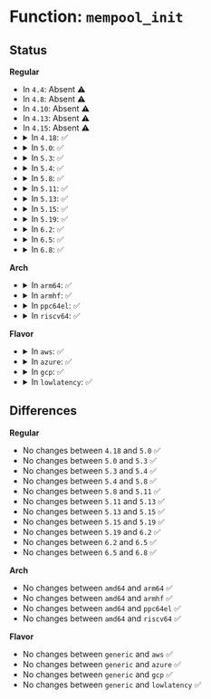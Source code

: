 # Function: <code>mempool_init</code>

## Status
<b>Regular</b>
<ul>
<li>
In <code>4.4</code>: Absent ⚠️
</li>
<li>
In <code>4.8</code>: Absent ⚠️
</li>
<li>
In <code>4.10</code>: Absent ⚠️
</li>
<li>
In <code>4.13</code>: Absent ⚠️
</li>
<li>
In <code>4.15</code>: Absent ⚠️
</li>
<li>
<details>
<summary>In <code>4.18</code>: ✅</summary>

```c
int mempool_init(mempool_t *pool, int min_nr, mempool_alloc_t *alloc_fn, mempool_free_t *free_fn, void *pool_data);
```

**Collision:** Unique Global

**Inline:** No

**Transformation:** False

**Instances:**

```
In mm/mempool.c (ffffffff811f1100)
Location: mm/mempool.c:225
Inline: False
Direct callers:
  - block/bio.c:bioset_init
  - block/bio.c:bioset_init
  - block/bounce.c:init_emergency_isa_pool
  - drivers/md/dm-io.c:dm_io_client_create
  - drivers/md/dm-kcopyd.c:dm_kcopyd_client_create
```
**Symbols:**

```
ffffffff811f1100-ffffffff811f1118: mempool_init (STB_GLOBAL)
```
</details>
</li>
<li>
<details>
<summary>In <code>5.0</code>: ✅</summary>

```c
int mempool_init(mempool_t *pool, int min_nr, mempool_alloc_t *alloc_fn, mempool_free_t *free_fn, void *pool_data);
```

**Collision:** Unique Global

**Inline:** No

**Transformation:** False

**Instances:**

```
In mm/mempool.c (ffffffff81202f60)
Location: mm/mempool.c:226
Inline: False
Direct callers:
  - block/bio.c:bioset_init
  - block/bio.c:bioset_init
  - block/bounce.c:init_emergency_isa_pool
  - drivers/md/dm-io.c:dm_io_client_create
  - drivers/md/dm-kcopyd.c:dm_kcopyd_client_create
```
**Symbols:**

```
ffffffff81202f60-ffffffff81202f78: mempool_init (STB_GLOBAL)
```
</details>
</li>
<li>
<details>
<summary>In <code>5.3</code>: ✅</summary>

```c
int mempool_init(mempool_t *pool, int min_nr, mempool_alloc_t *alloc_fn, mempool_free_t *free_fn, void *pool_data);
```

**Collision:** Unique Global

**Inline:** No

**Transformation:** False

**Instances:**

```
In mm/mempool.c (ffffffff8121a360)
Location: mm/mempool.c:228
Inline: False
Direct callers:
  - block/bio.c:bioset_init
  - block/bio.c:bioset_init
  - block/bounce.c:init_emergency_isa_pool
  - drivers/md/dm-io.c:dm_io_client_create
  - drivers/md/dm-kcopyd.c:dm_kcopyd_client_create
```
**Symbols:**

```
ffffffff8121a360-ffffffff8121a378: mempool_init (STB_GLOBAL)
```
</details>
</li>
<li>
<details>
<summary>In <code>5.4</code>: ✅</summary>

```c
int mempool_init(mempool_t *pool, int min_nr, mempool_alloc_t *alloc_fn, mempool_free_t *free_fn, void *pool_data);
```

**Collision:** Unique Global

**Inline:** No

**Transformation:** False

**Instances:**

```
In mm/mempool.c (ffffffff81227cd0)
Location: mm/mempool.c:228
Inline: False
Direct callers:
  - block/bio.c:bioset_init
  - block/bio.c:bioset_init
  - block/bounce.c:init_emergency_isa_pool
  - drivers/md/dm-io.c:dm_io_client_create
  - drivers/md/dm-kcopyd.c:dm_kcopyd_client_create
```
**Symbols:**

```
ffffffff81227cd0-ffffffff81227ce8: mempool_init (STB_GLOBAL)
```
</details>
</li>
<li>
<details>
<summary>In <code>5.8</code>: ✅</summary>

```c
int mempool_init(mempool_t *pool, int min_nr, mempool_alloc_t *alloc_fn, mempool_free_t *free_fn, void *pool_data);
```

**Collision:** Unique Global

**Inline:** No

**Transformation:** False

**Instances:**

```
In mm/mempool.c (ffffffff81254640)
Location: mm/mempool.c:228
Inline: False
Direct callers:
  - fs/verity/hash_algs.c:fsverity_get_hash_alg
  - block/bio.c:bioset_init
  - block/bio.c:bioset_init
  - block/bounce.c:init_emergency_isa_pool
  - drivers/md/md.c:md_alloc
  - drivers/md/dm-io.c:dm_io_client_create
  - drivers/md/dm-kcopyd.c:dm_kcopyd_client_create
```
**Symbols:**

```
ffffffff81254640-ffffffff81254658: mempool_init (STB_GLOBAL)
```
</details>
</li>
<li>
<details>
<summary>In <code>5.11</code>: ✅</summary>

```c
int mempool_init(mempool_t *pool, int min_nr, mempool_alloc_t *alloc_fn, mempool_free_t *free_fn, void *pool_data);
```

**Collision:** Unique Global

**Inline:** No

**Transformation:** False

**Instances:**

```
In mm/mempool.c (ffffffff8125f250)
Location: mm/mempool.c:226
Inline: False
Direct callers:
  - fs/verity/hash_algs.c:fsverity_get_hash_alg
  - block/bio.c:bioset_init
  - block/bio.c:bioset_init
  - block/bounce.c:init_emergency_isa_pool
  - drivers/md/md.c:md_alloc
  - drivers/md/dm-io.c:dm_io_client_create
  - drivers/md/dm-kcopyd.c:dm_kcopyd_client_create
```
**Symbols:**

```
ffffffff8125f250-ffffffff8125f268: mempool_init (STB_GLOBAL)
```
</details>
</li>
<li>
<details>
<summary>In <code>5.13</code>: ✅</summary>

```c
int mempool_init(mempool_t *pool, int min_nr, mempool_alloc_t *alloc_fn, mempool_free_t *free_fn, void *pool_data);
```

**Collision:** Unique Global

**Inline:** No

**Transformation:** False

**Instances:**

```
In mm/mempool.c (ffffffff81263db0)
Location: mm/mempool.c:226
Inline: False
Direct callers:
  - fs/verity/hash_algs.c:fsverity_get_hash_alg
  - block/bio.c:bioset_init
  - block/bio.c:bioset_init
  - drivers/md/dm-io.c:dm_io_client_create
  - drivers/md/dm-kcopyd.c:dm_kcopyd_client_create
```
**Symbols:**

```
ffffffff81263db0-ffffffff81263dc8: mempool_init (STB_GLOBAL)
```
</details>
</li>
<li>
<details>
<summary>In <code>5.15</code>: ✅</summary>

```c
int mempool_init(mempool_t *pool, int min_nr, mempool_alloc_t *alloc_fn, mempool_free_t *free_fn, void *pool_data);
```

**Collision:** Unique Global

**Inline:** No

**Transformation:** False

**Instances:**

```
In mm/mempool.c (ffffffff812a0390)
Location: mm/mempool.c:228
Inline: False
Direct callers:
  - fs/verity/hash_algs.c:fsverity_get_hash_alg
  - block/bio.c:bioset_init
  - block/bio.c:bioset_init
  - drivers/md/dm-io.c:dm_io_client_create
  - drivers/md/dm-kcopyd.c:dm_kcopyd_client_create
```
**Symbols:**

```
ffffffff812a0390-ffffffff812a03a8: mempool_init (STB_GLOBAL)
```
</details>
</li>
<li>
<details>
<summary>In <code>5.19</code>: ✅</summary>

```c
int mempool_init(mempool_t *pool, int min_nr, mempool_alloc_t *alloc_fn, mempool_free_t *free_fn, void *pool_data);
```

**Collision:** Unique Global

**Inline:** No

**Transformation:** False

**Instances:**

```
In mm/mempool.c (ffffffff812f79b0)
Location: mm/mempool.c:227
Inline: False
Direct callers:
  - fs/notify/fanotify/fanotify_user.c:fanotify_add_mark
  - fs/verity/hash_algs.c:fsverity_get_hash_alg
  - block/bio.c:bioset_init
  - block/bio.c:bioset_init
  - block/bio-integrity.c:bioset_integrity_create
  - drivers/md/dm-io.c:dm_io_client_create
  - drivers/md/dm-kcopyd.c:dm_kcopyd_client_create
```
**Symbols:**

```
ffffffff812f79b0-ffffffff812f79da: mempool_init (STB_GLOBAL)
```
</details>
</li>
<li>
<details>
<summary>In <code>6.2</code>: ✅</summary>

```c
int mempool_init(mempool_t *pool, int min_nr, mempool_alloc_t *alloc_fn, mempool_free_t *free_fn, void *pool_data);
```

**Collision:** Unique Global

**Inline:** No

**Transformation:** False

**Instances:**

```
In mm/mempool.c (ffffffff81361340)
Location: mm/mempool.c:233
Inline: False
Direct callers:
  - fs/notify/fanotify/fanotify_user.c:fanotify_add_mark
  - fs/verity/hash_algs.c:fsverity_get_hash_alg
  - block/bio.c:bioset_init
  - block/bio.c:bioset_init
  - block/bio-integrity.c:bioset_integrity_create
  - drivers/md/dm-io.c:dm_io_client_create
  - drivers/md/dm-kcopyd.c:dm_kcopyd_client_create
```
**Symbols:**

```
ffffffff81361340-ffffffff8136136a: mempool_init (STB_GLOBAL)
```
</details>
</li>
<li>
<details>
<summary>In <code>6.5</code>: ✅</summary>

```c
int mempool_init(mempool_t *pool, int min_nr, mempool_alloc_t *alloc_fn, mempool_free_t *free_fn, void *pool_data);
```

**Collision:** Unique Global

**Inline:** No

**Transformation:** False

**Instances:**

```
In mm/mempool.c (ffffffff81393700)
Location: mm/mempool.c:233
Inline: False
Direct callers:
  - fs/notify/fanotify/fanotify_user.c:fanotify_add_mark
  - block/bio.c:bioset_init
  - block/bio.c:bioset_init
  - block/bio-integrity.c:bioset_integrity_create
  - drivers/md/dm-io.c:dm_io_client_create
  - drivers/md/dm-kcopyd.c:dm_kcopyd_client_create
```
**Symbols:**

```
ffffffff81393700-ffffffff8139372a: mempool_init (STB_GLOBAL)
```
</details>
</li>
<li>
<details>
<summary>In <code>6.8</code>: ✅</summary>

```c
int mempool_init(mempool_t *pool, int min_nr, mempool_alloc_t *alloc_fn, mempool_free_t *free_fn, void *pool_data);
```

**Collision:** Unique Global

**Inline:** No

**Transformation:** False

**Instances:**

```
In mm/mempool.c (ffffffff813bd3b0)
Location: mm/mempool.c:243
Inline: False
Direct callers:
  - fs/notify/fanotify/fanotify_user.c:fanotify_add_mark
  - block/bio.c:bioset_init
  - block/bio.c:bioset_init
  - block/bio-integrity.c:bioset_integrity_create
  - drivers/md/dm-io.c:dm_io_client_create
  - drivers/md/dm-kcopyd.c:dm_kcopyd_client_create
```
**Symbols:**

```
ffffffff813bd3b0-ffffffff813bd3da: mempool_init (STB_GLOBAL)
```
</details>
</li>
</ul>
<b>Arch</b>
<ul>
<li>
<details>
<summary>In <code>arm64</code>: ✅</summary>

```c
int mempool_init(mempool_t *pool, int min_nr, mempool_alloc_t *alloc_fn, mempool_free_t *free_fn, void *pool_data);
```

**Collision:** Unique Global

**Inline:** No

**Transformation:** False

**Instances:**

```
In mm/mempool.c (ffff8000102b5290)
Location: mm/mempool.c:228
Inline: False
Direct callers:
  - block/bio.c:bioset_init
  - block/bio.c:bioset_init
  - drivers/md/dm-io.c:dm_io_client_create
  - drivers/md/dm-kcopyd.c:dm_kcopyd_client_create
```
**Symbols:**

```
ffff8000102b5290-ffff8000102b52f4: mempool_init (STB_GLOBAL)
```
</details>
</li>
<li>
<details>
<summary>In <code>armhf</code>: ✅</summary>

```c
int mempool_init(mempool_t *pool, int min_nr, mempool_alloc_t *alloc_fn, mempool_free_t *free_fn, void *pool_data);
```

**Collision:** Unique Global

**Inline:** No

**Transformation:** False

**Instances:**

```
In mm/mempool.c (c04e25e4)
Location: mm/mempool.c:228
Inline: False
Direct callers:
  - block/bio.c:bioset_init
  - block/bio.c:bioset_init
  - block/bounce.c:init_emergency_isa_pool
  - block/bounce.c:init_emergency_pool
  - drivers/md/dm-io.c:dm_io_client_create
  - drivers/md/dm-kcopyd.c:dm_kcopyd_client_create
```
**Symbols:**

```
c04e25e4-c04e261c: mempool_init (STB_GLOBAL)
```
</details>
</li>
<li>
<details>
<summary>In <code>ppc64el</code>: ✅</summary>

```c
int mempool_init(mempool_t *pool, int min_nr, mempool_alloc_t *alloc_fn, mempool_free_t *free_fn, void *pool_data);
```

**Collision:** Unique Global

**Inline:** No

**Transformation:** False

**Instances:**

```
In mm/mempool.c (c00000000036c7b0)
Location: mm/mempool.c:228
Inline: False
Direct callers:
  - block/bio.c:bioset_init
  - block/bio.c:bioset_init
  - drivers/md/dm-io.c:dm_io_client_create
  - drivers/md/dm-kcopyd.c:dm_kcopyd_client_create
```
**Symbols:**

```
c00000000036c7b0-c00000000036c7cc: mempool_init (STB_GLOBAL)
```
</details>
</li>
<li>
<details>
<summary>In <code>riscv64</code>: ✅</summary>

```c
int mempool_init(mempool_t *pool, int min_nr, mempool_alloc_t *alloc_fn, mempool_free_t *free_fn, void *pool_data);
```

**Collision:** Unique Global

**Inline:** No

**Transformation:** False

**Instances:**

```
In mm/mempool.c (ffffffe0001da2ee)
Location: mm/mempool.c:228
Inline: False
Direct callers:
  - block/bio.c:bioset_init
  - block/bio.c:bioset_init
  - drivers/md/dm-io.c:dm_io_client_create
  - drivers/md/dm-kcopyd.c:dm_kcopyd_client_create
```
**Symbols:**

```
ffffffe0001da2ee-ffffffe0001da340: mempool_init (STB_GLOBAL)
```
</details>
</li>
</ul>
<b>Flavor</b>
<ul>
<li>
<details>
<summary>In <code>aws</code>: ✅</summary>

```c
int mempool_init(mempool_t *pool, int min_nr, mempool_alloc_t *alloc_fn, mempool_free_t *free_fn, void *pool_data);
```

**Collision:** Unique Global

**Inline:** No

**Transformation:** False

**Instances:**

```
In mm/mempool.c (ffffffff81220320)
Location: mm/mempool.c:228
Inline: False
Direct callers:
  - block/bio.c:bioset_init
  - block/bio.c:bioset_init
  - block/bounce.c:init_emergency_isa_pool
  - drivers/md/dm-io.c:dm_io_client_create
  - drivers/md/dm-kcopyd.c:dm_kcopyd_client_create
```
**Symbols:**

```
ffffffff81220320-ffffffff81220338: mempool_init (STB_GLOBAL)
```
</details>
</li>
<li>
<details>
<summary>In <code>azure</code>: ✅</summary>

```c
int mempool_init(mempool_t *pool, int min_nr, mempool_alloc_t *alloc_fn, mempool_free_t *free_fn, void *pool_data);
```

**Collision:** Unique Global

**Inline:** No

**Transformation:** False

**Instances:**

```
In mm/mempool.c (ffffffff812134d0)
Location: mm/mempool.c:228
Inline: False
Direct callers:
  - block/bio.c:bioset_init
  - block/bio.c:bioset_init
  - block/bounce.c:init_emergency_isa_pool
  - drivers/md/dm-io.c:dm_io_client_create
  - drivers/md/dm-kcopyd.c:dm_kcopyd_client_create
```
**Symbols:**

```
ffffffff812134d0-ffffffff812134e8: mempool_init (STB_GLOBAL)
```
</details>
</li>
<li>
<details>
<summary>In <code>gcp</code>: ✅</summary>

```c
int mempool_init(mempool_t *pool, int min_nr, mempool_alloc_t *alloc_fn, mempool_free_t *free_fn, void *pool_data);
```

**Collision:** Unique Global

**Inline:** No

**Transformation:** False

**Instances:**

```
In mm/mempool.c (ffffffff8121e0c0)
Location: mm/mempool.c:228
Inline: False
Direct callers:
  - block/bio.c:bioset_init
  - block/bio.c:bioset_init
  - block/bounce.c:init_emergency_isa_pool
  - drivers/md/dm-io.c:dm_io_client_create
  - drivers/md/dm-kcopyd.c:dm_kcopyd_client_create
```
**Symbols:**

```
ffffffff8121e0c0-ffffffff8121e0d8: mempool_init (STB_GLOBAL)
```
</details>
</li>
<li>
<details>
<summary>In <code>lowlatency</code>: ✅</summary>

```c
int mempool_init(mempool_t *pool, int min_nr, mempool_alloc_t *alloc_fn, mempool_free_t *free_fn, void *pool_data);
```

**Collision:** Unique Global

**Inline:** No

**Transformation:** False

**Instances:**

```
In mm/mempool.c (ffffffff8122d130)
Location: mm/mempool.c:228
Inline: False
Direct callers:
  - block/bio.c:bioset_init
  - block/bio.c:bioset_init
  - block/bounce.c:init_emergency_isa_pool
  - drivers/md/dm-io.c:dm_io_client_create
  - drivers/md/dm-kcopyd.c:dm_kcopyd_client_create
```
**Symbols:**

```
ffffffff8122d130-ffffffff8122d148: mempool_init (STB_GLOBAL)
```
</details>
</li>
</ul>

## Differences
<b>Regular</b>
<ul>
<li>
No changes between <code>4.18</code> and <code>5.0</code> ✅
</li>
<li>
No changes between <code>5.0</code> and <code>5.3</code> ✅
</li>
<li>
No changes between <code>5.3</code> and <code>5.4</code> ✅
</li>
<li>
No changes between <code>5.4</code> and <code>5.8</code> ✅
</li>
<li>
No changes between <code>5.8</code> and <code>5.11</code> ✅
</li>
<li>
No changes between <code>5.11</code> and <code>5.13</code> ✅
</li>
<li>
No changes between <code>5.13</code> and <code>5.15</code> ✅
</li>
<li>
No changes between <code>5.15</code> and <code>5.19</code> ✅
</li>
<li>
No changes between <code>5.19</code> and <code>6.2</code> ✅
</li>
<li>
No changes between <code>6.2</code> and <code>6.5</code> ✅
</li>
<li>
No changes between <code>6.5</code> and <code>6.8</code> ✅
</li>
</ul>
<b>Arch</b>
<ul>
<li>
No changes between <code>amd64</code> and <code>arm64</code> ✅
</li>
<li>
No changes between <code>amd64</code> and <code>armhf</code> ✅
</li>
<li>
No changes between <code>amd64</code> and <code>ppc64el</code> ✅
</li>
<li>
No changes between <code>amd64</code> and <code>riscv64</code> ✅
</li>
</ul>
<b>Flavor</b>
<ul>
<li>
No changes between <code>generic</code> and <code>aws</code> ✅
</li>
<li>
No changes between <code>generic</code> and <code>azure</code> ✅
</li>
<li>
No changes between <code>generic</code> and <code>gcp</code> ✅
</li>
<li>
No changes between <code>generic</code> and <code>lowlatency</code> ✅
</li>
</ul>

